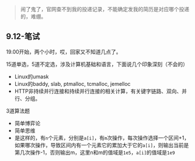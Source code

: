 >闹了鬼了，官网查不到我的投递记录，不能确定发我的简历是对应哪个投递的，难绷。

## 9.12-笔试

19.00开始，两个小时，哎，回家又不知道几点了。

15道单选，5道不定选，涉及计算机基础和语言，下面说几个印象深刻（不会的）

+ Linux的umask
+ Linux的baddy, slab, ptmalloc, tcmalloc, jemelloc
+ HTTP非持续并行连接和持续并行连接的相关计算，有关键字链路、双向、并行、分组。

3道算法题

+ 简单博弈论
+ 简单思维
+ 是这样的，有`n`个元素，分别是`a[i]`，有`m`次操作，每次操作选择一个区间+1，如果哪次操作，导致区间内有一个元素它的累加大于它的`a[i]`，则输出当前是第几次操作-1，否则输出m，这里n和m的值域是`1e5`，`a[i]`的值域是`1e9`
